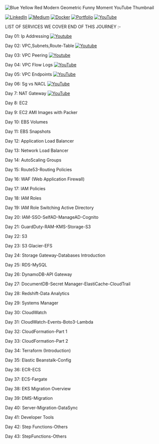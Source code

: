 ![Blue Yellow Red Modern Geometric Funny Moment YouTube Thumbnail](https://github.com/saikiranpi/Aws-Mastery-Journey/assets/109568252/5f6ac0f0-3b4c-409a-b124-f1daf2ba901b)



[![LinkedIn](https://img.shields.io/badge/LinkedIn-%230077B5.svg?logo=linkedin&logoColor=white)](https://linkedin.com/in/https://www.linkedin.com/in/saikiran-p-a0243569/) 
[![Medium](https://img.shields.io/badge/Medium-12100E?logo=medium&logoColor=white)](https://medium.com/@https://medium.com/@pinapathrunisaikiran) 
[![Docker](https://img.shields.io/badge/docker-12100E?logo=docker&logoColor=blue)](https://hub.docker.com/u/kiran2361993) 
[![Portfolio](https://img.shields.io/badge/portfolio-green)](https://www.saikiranpi.in) 
[![YouTube](https://img.shields.io/badge/YouTube-%23FF0000.svg?logo=YouTube&logoColor=white)](https://youtube.com/@https://www.youtube.com/channel/UC0n5QpkSD-UcCOsBuFNEcJQ) 



LIST OF SERVICES WE COVER END OF THIS JOURNEY :-

Day 01: Ip Addressing  [![Youtube](https://img.shields.io/badge/YouTube-%23FF0000.svg?logo=YouTube&logoColor=white)](https://youtu.be/QzYP_5dDPQI?si=UHH8mKsHjZ1P0mNF)  

Day 02: VPC,Subnets,Route-Table  [![Youtube](https://img.shields.io/badge/YouTube-%23FF0000.svg?logo=YouTube&logoColor=white)](https://youtu.be/0uWnEiuWnXI?si=CkqmwHYGCayNK0Ez)  

Day 03: VPC Peering  [![Youtube](https://img.shields.io/badge/YouTube-%23FF0000.svg?logo=YouTube&logoColor=white)](https://youtu.be/QtWYT2wE4gA?si=4ex4NqeqFm2ZbClG)  

Day 04: VPC Flow Logs  [![YouTube](https://img.shields.io/badge/YouTube-%23FF0000.svg?logo=YouTube&logoColor=white)](https://youtu.be/6CjIT068Ss0?si=ZJmTory1iB6JSQzu)

Day 05: VPC Endpoints  [![YouTube](https://img.shields.io/badge/YouTube-%23FF0000.svg?logo=YouTube&logoColor=white)](https://youtu.be/wSKsJ44PpUo?si=DHSgO8zg97B0TTJb)

Day 06: Sg vs NACL  [![YouTube](https://img.shields.io/badge/YouTube-%23FF0000.svg?logo=YouTube&logoColor=white)](https://youtu.be/wHxH8kGY_nU?si=pkJr6X-IX0F3ieTP)

Day 7: NAT Gateway [![YouTube](https://img.shields.io/badge/YouTube-%23FF0000.svg?logo=YouTube&logoColor=white)]([https://youtu.be/wHxH8kGY_nU?si=pkJr6X-IX0F3ieTP](https://youtu.be/9vwzfyUNMKM?si=GOY_6ntg5KEFIhDU))

Day 8: EC2

Day 9: EC2 AMI Images with Packer

Day 10: EBS Volumes

Day 11: EBS Snapshots

Day 12: Application Load Balancer

Day 13: Network Load Balancer

Day 14: AutoScaling Groups

Day 15: Route53-Routing Policies

Day 16: WAF (Web Application Firewall)

Day 17: IAM Policies

Day 18: IAM Roles

Day 19: IAM Role Switching Active Directory

Day 20: IAM-SSO-SelfAD-ManageAD-Cognito

Day 21: GuardDuty-RAM-KMS-Storage-S3

Day 22: S3

Day 23: S3 Glacier-EFS

Day 24: Storage Gateway-Databases Introduction

Day 25: RDS-MySQL

Day 26: DynamoDB-API Gateway

Day 27: DocumentDB-Secret Manager-ElastiCache-CloudTrail

Day 28: Redshift-Data Analytics

Day 29: Systems Manager

Day 30: CloudWatch

Day 31: CloudWatch-Events-Boto3-Lambda

Day 32: CloudFormation-Part 1

Day 33: CloudFormation-Part 2

Day 34: Terraform (Introduction)

Day 35: Elastic Beanstalk-Config

Day 36: ECR-ECS

Day 37: ECS-Fargate

Day 38: EKS Migration Overview

Day 39: DMS-Migration

Day 40: Server-Migration-DataSync

Day 41: Developer Tools

Day 42: Step Functions-Others

Day 43: StepFunctions-Others
